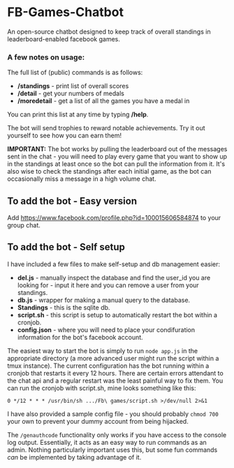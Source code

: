 # FB-Games-Chatbot
An open-source chatbot designed to keep track of overall standings in leaderboard-enabled facebook games.

### A few notes on usage:

The full list of (public) commands is as follows:

* **/standings** - print list of overall scores
* **/detail** - get your numbers of medals
* **/moredetail** - get a list of all the games you have a medal in

You can print this list at any time by typing **/help**.

The bot will send trophies to reward notable achievements. Try it out yourself to see how you can earn them!

**IMPORTANT:** The bot works by pulling the leaderboard out of the messages sent in the chat - you will need to play every game that you want to show up in the standings at least once so the bot can pull the information from it. It's also wise to check the standings after each initial game, as the bot can occasionally miss a message in a high volume chat.

## To add the bot - Easy version

Add https://www.facebook.com/profile.php?id=100015606584874 to your group chat.

## To add the bot - Self setup

I have included a few files to make self-setup and db management easier:

* **del.js** - manually inspect the database and find the user_id you are looking for - input it here and you can remove a user from your standings.
* **db.js** - wrapper for making a manual query to the database.
* **Standings** - this is the sqlite db.
* **script.sh** - this script is setup to automatically restart the bot within a cronjob.
* **config.json** - where you will need to place your condifuration information for the bot's facebook account.

The easiest way to start the bot is simply to run `node app.js` in the appropriate directory (a more advanced user might run the script within a tmux instance). The current configuration has the bot running within a cronjob that restarts it every 12 hours. There are certain errors attendant to the chat api and a regular restart was the least painful way to fix them.
You can run the cronjob with script.sh, mine looks something like this:

`0 */12 * * * /usr/bin/sh .../Fb\ games/script.sh >/dev/null 2>&1`

I have also provided a sample config file - you should probably `chmod 700` your own to prevent your dummy account from being hijacked.

The `/genauthcode` functionality only works if you have access to the console log output. Essentially, it acts as an easy way to run commands as an admin. Nothing particularly important uses this, but some fun commands *can* be implemented by taking advantage of it.
